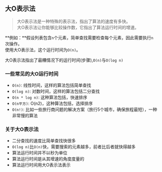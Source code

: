 ## 大O表示法
> 大O表示法是一种特殊的表示法，指出了算法的速度有多快。  
大O表示法让你能够比较操作数，它指出了算法运行时间的增速。


**例如：**假设列表包含`n`个元素，简单查找需要检查每个元素，因此需要执行`n`次操作。  
使用大O表示法，这个运行时间为`O(n)`。

大O表示法指出了最糟情况下的运行时间(步骤),`O(n)`与`O(log n)`

### 一些常见的大O运行时间
- `O(n)`: 线性时间，这样的算法包括简单查找
- `O(log n)`: 对数时间，这样的算法包括二分查找
- `O(n * log n)`: 这种算法包括，快速排序
- `O(n平方)`: O(n2)，这种算法包括，选择排序
- `O(n!)`: 比如一些旅行商问题的解决方案（旅行5个城市，确保旅程最短），一种非常慢的算法

### 关于大O表示法
- 二分查找的速度比简单查找快很多
- `O(log n)`比`O(n)`快，需要搜索的元素越多，前者比后者就快得越多
- 算法运行时间并不以秒为单位
- 算法运行时间是从其增速的角度度量的
- 算法运行时间用大O表示法表示

